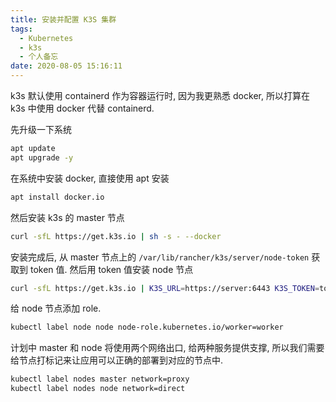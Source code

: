 ```yaml
---
title: 安装并配置 K3S 集群
tags:
  - Kubernetes
  - k3s
  - 个人备忘
date: 2020-08-05 15:16:11
---
```



k3s 默认使用 containerd 作为容器运行时, 因为我更熟悉 docker, 所以打算在 k3s 中使用 docker 代替 containerd.

先升级一下系统

```bash
apt update
apt upgrade -y
```

在系统中安装 docker, 直接使用 apt 安装

```bash
apt install docker.io
```

然后安装 k3s 的 master 节点

```bash
curl -sfL https://get.k3s.io | sh -s - --docker
```

安装完成后, 从 master 节点上的 ```/var/lib/rancher/k3s/server/node-token``` 获取到 token 值. 然后用 token 值安装 node 节点

```bash
curl -sfL https://get.k3s.io | K3S_URL=https://server:6443 K3S_TOKEN=token sh -s - --docker
```

给 node 节点添加 role.

```bash
kubectl label node node node-role.kubernetes.io/worker=worker
```

计划中 master 和 node 将使用两个网络出口, 给两种服务提供支撑, 所以我们需要给节点打标记来让应用可以正确的部署到对应的节点中.

```bash
kubectl label nodes master network=proxy
kubectl label nodes node network=direct
```